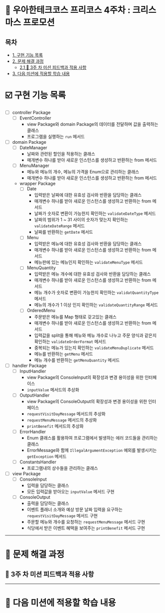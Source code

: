 # 🎄 우아한테크코스 프리코스 4주차 : 크리스마스 프로모션

## 목차

- [1. 구현 기능 목록](#ballotboxwithcheck-구현-기능-목록)
- [2. 문제 해결 과정](#bookmark_tabs-문제-해결-과정)
   - [2.1 🧪 3주 차 미션 피드백과 적용 사항](#-3주-차-미션-피드백과-적용-사항)
- [3. 다음 미션에 적용할 학습 내용](#ledger-다음-미션에-적용할-학습-내용)

# :ballot_box_with_check: 구현 기능 목록

- [ ] controller Package
   - [ ] EventController
      - view Package와 domain Package의 데이터를 전달하며 값을 출력하는 클래스
      - 프로그램을 실행하는 `run` 메서드


- [ ] domain Package
   - [ ] DateManager
      - 날짜와 관련된 할인을 적용하는 클래스
      - 매개변수 하나를 받아 새로운 인스턴스를 생성하고 반환하는 from 메서드
   - [ ] MenuManager
      - 메뉴와 메뉴의 개수, 메뉴의 가격을 Enum으로 관리하는 클래스
      - 매개변수 하나를 받아 새로운 인스턴스를 생성하고 반환하는 from 메서드
   - wrapper Package
      - [ ] Date
         - 입력받은 날짜에 대한 유효성 검사와 반환을 담당하는 클래스
         - 매개변수 하나를 받아 새로운 인스턴스를 생성하고 반환하는 from 메서드
         - 날짜가 숫자로 변환이 가능한지 확인하는 `validateDateType` 메서드
         - 날짜의 범위가 1 ~ 31 사이의 숫자가 맞는지 확인하는 `validateDateRange` 메서드
         - 날짜를 반환하는 `getDate` 메서드
      - [ ] Menu
         - 입력받은 메뉴에 대한 유효성 검사와 반환을 담당하는 클래스
         - 매개변수 하나를 받아 새로운 인스턴스를 생성하고 반환하는 from 메서드
         - 메뉴판에 있는 메뉴인지 확인하는 `validateMenuType` 메서드
      - [ ] MenuQuantity
         - 입력받은 메뉴 개수에 대한 유효성 검사와 반환을 담당하는 클래스
         - 매개변수 하나를 받아 새로운 인스턴스를 생성하고 반환하는 from 메서드
         - 메뉴 개수가 숫자로 변환이 가능한지 확인하는 `validatQuantityType` 메서드
         - 메뉴의 개수가 1 이상 인지 확인하는 `validateQuantityRange` 메서드
      - [ ] OrderedMenu
         - 주문받은 메뉴를 Map 형태로 갖고있는 클래스
         - 매개변수 하나를 받아 새로운 인스턴스를 생성하고 반환하는 from 메서드
         - 입력값을 split을 통해 메뉴와 메뉴 개수로 나누고 주문 양식과 같은지 확인하는 `validateOrderFormat` 메서드
         - 중복되는 메뉴가 있는지 확인하는 `validateMenuDuplicate` 메서드
         - 메뉴를 반환하는 `getMenu` 메서드
         - 메뉴 개수를 반환하는 `getMenuQuantity` 메서드


- [ ] handler Package
   - [ ] InputHandler
      - view Package의 ConsoleInput의 확장성과 변경 용이성을 위한 인터페이스
      - `inputValue` 메서드의 추상화
   - [ ] OutputHandler
      - view Package의 ConsoleOutput의 확장성과 변경 용이성을 위한 인터페이스
      - `requestVisitDayMessage` 메서드의 추상화
      - `requestMenuMessage` 메서드의 추상화
      - `printBenefit` 메서드의 추상화
   - [ ] ErrorHandler
      - Enum 클래스를 활용하여 프로그램에서 발생하는 에러 코드들을 관리하는 클래스
      - ErrorMessage와 함께 `IllegalArgumentException` 예외를 발생시키는 `getException` 메서드
   - [ ] ConstantsHandler
      - 프로그램내의 상수들을 관리하는 클래스


- [ ] view Package
   - [ ] ConsoleInput
      - 입력을 담당하는 클래스
      - 모든 입력값을 받아오는 `inputValue` 메서드 구현
   - [ ] ConsoleOutput
      - 출력을 담당하는 클래스
      - 이벤트 플래너 소개와 예상 방문 날짜 입력을 요구하는 `requestVisitDayMessage` 메서드 구현
      - 주문할 메뉴와 개수를 요청하는 `requestMenuMessage` 메서드 구현
      - 식당에서 받은 이벤트 혜택을 보여주는 `printBenefit` 메서드 구현

---

# :bookmark_tabs: 문제 해결 과정

## 🧪 3주 차 미션 피드백과 적용 사항


---

# :ledger: 다음 미션에 적용할 학습 내용